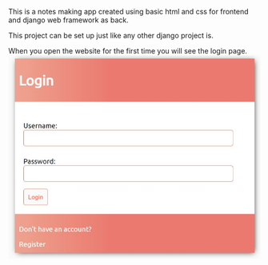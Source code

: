 This is a notes making app created using basic html and css for frontend and django web framework as back.  

This project can be set up just like any other django project is.  

When you open the website for the first time you will see the login page.  
![screenshot](login.JPG)
